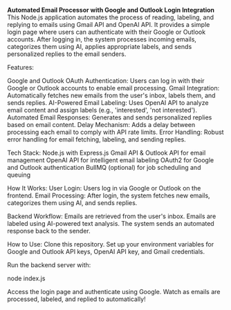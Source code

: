 **Automated Email Processor with Google and Outlook Login Integration** <br>
This Node.js application automates the process of reading, labeling, and replying to emails using Gmail API and OpenAI API. It provides a simple login page where users can authenticate with their Google or Outlook accounts. After logging in, the system processes incoming emails, categorizes them using AI, applies appropriate labels, and sends personalized replies to the email senders.

Features:

Google and Outlook OAuth Authentication: Users can log in with their Google or Outlook accounts to enable email processing.
Gmail Integration: Automatically fetches new emails from the user's inbox, labels them, and sends replies.
AI-Powered Email Labeling: Uses OpenAI API to analyze email content and assign labels (e.g., 'interested', 'not interested').
Automated Email Responses: Generates and sends personalized replies based on email content.
Delay Mechanism: Adds a delay between processing each email to comply with API rate limits.
Error Handling: Robust error handling for email fetching, labeling, and sending replies.

Tech Stack:
Node.js with Express.js
Gmail API & Outlook API for email management
OpenAI API for intelligent email labeling
OAuth2 for Google and Outlook authentication
BullMQ (optional) for job scheduling and queuing

How It Works:
User Login: Users log in via Google or Outlook on the frontend.
Email Processing: After login, the system fetches new emails, categorizes them using AI, and sends replies.

Backend Workflow:
Emails are retrieved from the user's inbox.
Emails are labeled using AI-powered text analysis.
The system sends an automated response back to the sender.

How to Use:
Clone this repository.
Set up your environment variables for Google and Outlook API keys, OpenAI API key, and Gmail credentials.

Run the backend server with:

node index.js

Access the login page and authenticate using Google.
Watch as emails are processed, labeled, and replied to automatically!
